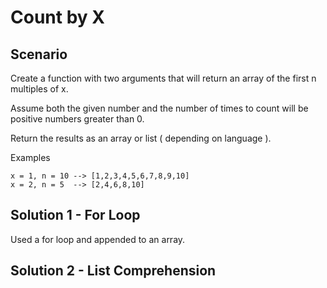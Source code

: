 # Count by X

## Scenario

Create a function with two arguments that will return an array of the first n multiples of x.

Assume both the given number and the number of times to count will be positive numbers greater than 0.

Return the results as an array or list ( depending on language ).

Examples

```
x = 1, n = 10 --> [1,2,3,4,5,6,7,8,9,10]
x = 2, n = 5  --> [2,4,6,8,10]
```

## Solution 1 - For Loop

Used a for loop and appended to an array.

## Solution 2 - List Comprehension


